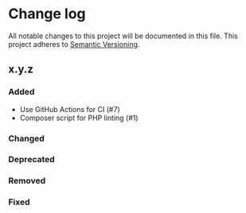# Change log

All notable changes to this project will be documented in this file.
This project adheres to [Semantic Versioning](https://semver.org/).

## x.y.z

### Added
- Use GitHub Actions for CI (#7)
- Composer script for PHP linting (#1)

### Changed

### Deprecated

### Removed

### Fixed

